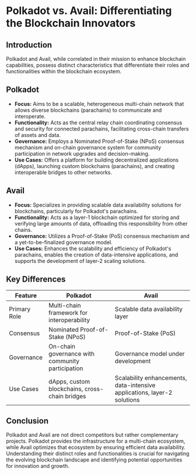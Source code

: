 # Polkadot vs. Avail: Differentiating the Blockchain Innovators

## Introduction

Polkadot and Avail, while correlated in their mission to enhance blockchain capabilities, possess distinct characteristics that differentiate their roles and functionalities within the blockchain ecosystem.

## Polkadot

- **Focus:** Aims to be a scalable, heterogeneous multi-chain network that allows diverse blockchains (parachains) to communicate and interoperate.
- **Functionality:** Acts as the central relay chain coordinating consensus and security for connected parachains, facilitating cross-chain transfers of assets and data.
- **Governance:** Employs a Nominated Proof-of-Stake (NPoS) consensus mechanism and on-chain governance system for community participation in network upgrades and decision-making.
- **Use Cases:** Offers a platform for building decentralized applications (dApps), launching custom blockchains (parachains), and creating interoperable bridges to other networks.

## Avail

- **Focus:** Specializes in providing scalable data availability solutions for blockchains, particularly for Polkadot's parachains.
- **Functionality:** Acts as a layer-1 blockchain optimized for storing and verifying large amounts of data, offloading this responsibility from other chains.
- **Governance:** Utilizes a Proof-of-Stake (PoS) consensus mechanism and a yet-to-be-finalized governance model.
- **Use Cases:** Enhances the scalability and efficiency of Polkadot's parachains, enables the creation of data-intensive applications, and supports the development of layer-2 scaling solutions.

## Key Differences

| Feature        | Polkadot                                                                | Avail                                                                         |
|---------------|------------------------------------------------------------------------|-------------------------------------------------------------------------------|
| Primary Role  | Multi-chain framework for interoperability                               | Scalable data availability layer                                             |
| Consensus      | Nominated Proof-of-Stake (NPoS)                                           | Proof-of-Stake (PoS)                                                         |
| Governance    | On-chain governance with community participation                          | Governance model under development                                              |
| Use Cases     | dApps, custom blockchains, cross-chain bridges                            | Scalability enhancements, data-intensive applications, layer-2 solutions       |

## Conclusion

Polkadot and Avail are not direct competitors but rather complementary projects. Polkadot provides the infrastructure for a multi-chain ecosystem, while Avail optimizes that ecosystem by ensuring efficient data availability. Understanding their distinct roles and functionalities is crucial for navigating the evolving blockchain landscape and identifying potential opportunities for innovation and growth.

